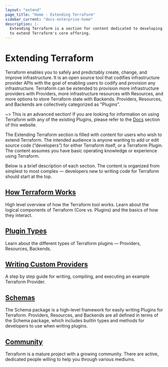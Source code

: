 ```yaml
---
layout: "extend"
page_title: "Home - Extending Terraform"
sidebar_current: "docs-enterprise-home"
description: |-
  Extending Terraform is a section for content dedicated to developing Plugins
  to extend Terraform's core offering.
---
```


# Extending Terraform

Terraform enables you to safely and predictably create, change, and improve
infrastructure. It is an open source tool that codifies infrastructure provider
APIs with the goal of enabling users to codify and provision any infrastructure.
Terraform can be extended to provision more infrastructure providers with
Providers, more infrastructure resources with Resources, and more options to
store Terraform state with Backends. Providers, Resources, and Backends are
collectively categorized as "Plugins".

~> This is an advanced section! If you are looking for information on using
Terraform with any of the existing Plugins, please refer to the
[Docs](/docs/index.html) section of this website.

The Extending Terraform section is filled with content for users who wish to
extend Terraform. The intended audience is anyone wanting to add or edit source
code (“developers”) for either Terraform itself, or a Terraform Plugin. The
content assumes you have basic operating knowledge or experience using
Terraform.

Below is a brief description of each section. The content is organized from
simplest to most complex — developers new to writing code for Terraform should
start at the top. 

## [How Terraform Works](/docs/extend/how-terraform-works.html)

High level overview of how the Terraform tool works. Learn about the logical
components of Terraform (Core vs. Plugins) and the basics of how they interact.

## [Plugin Types](/docs/extend/plugin-types.html)

Learn about the different types of Terraform plugins — Providers, Resources,
Backends. 

## [Writing Custom Providers](/docs/extend/writing-custom-providers.html)

A step by step guide for writing, compiling, and executing an example Terraform
Provider. 

## [Schemas](/docs/extend/schemas/index.html)

The Schema package is a high-level framework for easily writing Plugins for
Terraform. Providers, Resources, and Backends are all defined in terms of the
Schema package, which includes builtin types and methods for developers to use
when writing plugins. 

## [Community](/docs/extend/community/index.html)

Terraform is a mature project with a growing community. There are active,
dedicated people willing to help you through various mediums. 
